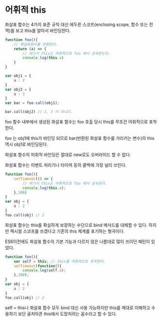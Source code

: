 # 어휘적 this

화살표 함수는 4가지 표준 규칙 대신 에두른 스코프(enclosing scope, 함수 또는 전역)를 보고 this를 알아서 바인딩한다.

```js
function foo(){
    // 화살표함수를 반환한다.
    return (a) => {
        // 여기서 this는 어휘적으로 foo 에서 상속받는다.
        console.log(this.a)
    }
}

var obj1 = {
    a : 2
}
var obj2 = {
    a : 3
}
var bar = foo.call(obj1);

bar.call(obj2) // 2, 3 이 아니다.
```

foo 함수 내부에서 생성된 화살표 함수는 foo 호출 당시 this를 무조건 어휘적으로 포착한다.

foo 는 obj1에 this가 바인딩 되므로 bar(반환된 화살표 함수를 가리키는 변수)의 this역시 obj1로 바인딩된다.

화살표 함수의 어휘적 바인딩은 절대로 new로도 오버라이드 할 수 없다.

화살표 함수는 이벤트 처리기나 타이머 등의 콜백에 가장 널리 쓰인다.

```js
function foo(){
    setTimeout(() => {
        // 여기서 this는 어휘적으로 foo 에서 상속된다.
        console.log(this.a);
    },100)
}
var obj = {
    a : 2
}
foo.call(obj) // 2
```

화살표 함수는 this를 확실하게 보장하는 수단으로 bind 메서드를 대체할 수 있다. 하지만 렉시컬 스코프를 쓰겠다고 기존의 this 체계를 포기하는 형국이다.

ES6이전에도 화살표 함수의 기본 기능과 다르지 않은 나름대로 많이 쓰이던 패턴이 있었다.

```js
function foo(){
    var self = this; // this를 어휘적으로 포착한다.
    setTimeout(function(){
        console.log(self.a);
    },100);
}
var obj = {
    a : 2
}
foo.call(obj) // 2
```

self = this나 화살표 함수 모두 bind 대신 사용 가능하지만 this를 제대로 이해하고 수용하기 보단 골치아픈 this에서 도망치려는 꼼수라고 할 수 있다.

